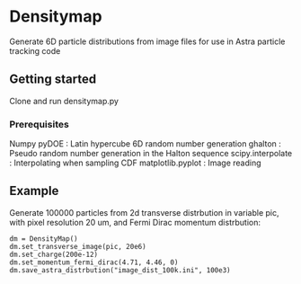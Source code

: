 # Densitymap

Generate 6D particle distributions from image files for use in Astra particle tracking code

## Getting started

Clone and run densitymap.py

### Prerequisites

Numpy
pyDOE						: Latin hypercube 6D random number generation
ghalton						: Pseudo random number generation in the Halton sequence
scipy.interpolate			: Interpolating when sampling CDF
matplotlib.pyplot			: Image reading

## Example

Generate 100000 particles from 2d transverse distrbution in variable pic, with 
pixel resolution 20 um, and Fermi Dirac momentum distrbution:

```
dm = DensityMap()
dm.set_transverse_image(pic, 20e6)
dm.set_charge(200e-12)
dm.set_momentum_fermi_dirac(4.71, 4.46, 0)
dm.save_astra_distrbution("image_dist_100k.ini", 100e3)
```